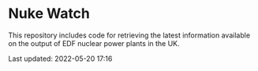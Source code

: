 # Nuke Watch

This repository includes code for retrieving the latest information available on the output of EDF nuclear power plants in the UK.

Last updated: 2022-05-20 17:16